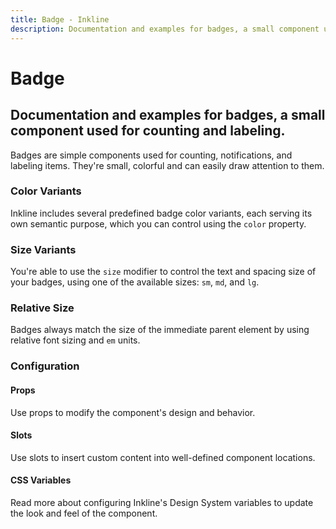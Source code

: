 ```yaml
---
title: Badge - Inkline
description: Documentation and examples for badges, a small component used for counting and labeling.
---
```


<script setup>
import { manifest } from '@inkline/inkline/components/IBadge/manifest.mjs';
import {
    IBadgeBasicExample,
    IBadgeColorVariantsExample,
    IBadgeHeadingExample,
    IBadgeSizeVariantsExample
} from '@inkline/inkline/components/IBadge/examples/index.mjs';
import { default as IBadgeBasicExampleHTML } from '@inkline/inkline/components/IBadge/examples/basic.html?raw';
import { default as IBadgeColorVariantsExampleHTML } from '@inkline/inkline/components/IBadge/examples/color-variants.html?raw';
import { default as IBadgeHeadingExampleHTML } from '@inkline/inkline/components/IBadge/examples/heading.html?raw';
import { default as IBadgeSizeVariantsExampleHTML } from '@inkline/inkline/components/IBadge/examples/size-variants.html?raw';
</script>

# Badge

## Documentation and examples for badges, a small component used for counting and labeling.

Badges are simple components used for counting, notifications, and labeling items. They're small, colorful and can easily draw attention to them.

<example :component="IBadgeBasicExample" :html="IBadgeBasicExampleHTML"></example>

### Color Variants

Inkline includes several predefined badge color variants, each serving its own semantic purpose, which you can control using the `color` property.

<example :component="IBadgeColorVariantsExample" :html="IBadgeColorVariantsExampleHTML"></example>

### Size Variants
You're able to use the `size` modifier to control the text and spacing size of your badges, using one of the available sizes: `sm`, `md`, and `lg`. 

<example :component="IBadgeSizeVariantsExample" :html="IBadgeSizeVariantsExampleHTML"></example>

### Relative Size

Badges always match the size of the immediate parent element by using relative font sizing and `em` units.

<example :component="IBadgeHeadingExample" :html="IBadgeHeadingExampleHTML"></example>


### Configuration

#### Props
Use props to modify the component's design and behavior.

<props-table :manifest="manifest"></props-table>

#### Slots
Use slots to insert custom content into well-defined component locations.

<slots-table :manifest="manifest"></slots-table>

#### CSS Variables
<router-link :to="{ name: 'docs-introduction-design-system' }">Read more</router-link> about configuring Inkline's Design System variables to update the look and feel of the component.

<css-variables-table :manifest="manifest" type="local"></css-variables-table>
